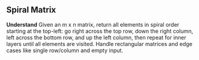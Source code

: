 ## Spiral Matrix
**Understand**
Given an m x n matrix, return all elements in spiral order starting at the top-left: go right across the top row, down the right column, left across the bottom row, and up the left column, then repeat for inner layers until all elements are visited. Handle rectangular matrices and edge cases like single row/column and empty input.